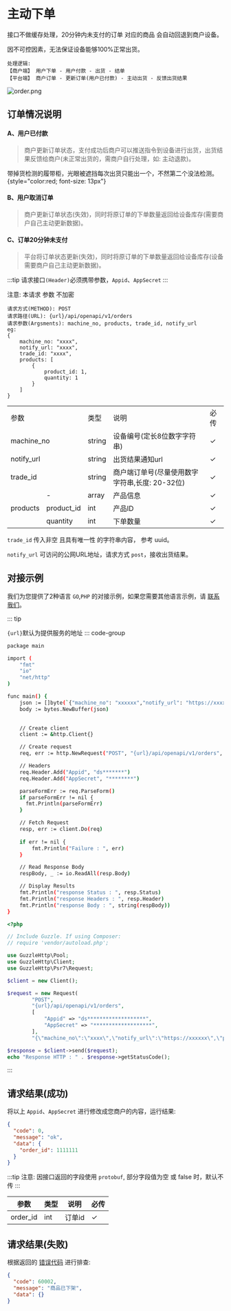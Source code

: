 # 主动下单

接口不做缓存处理，20分钟内未支付的订单 对应的商品 会自动回退到商户设备。

因不可控因素，无法保证设备能够100%正常出货。

```
处理逻辑: 
【商户端】 用户下单 - 用户付款 - 出货 - 结单
【平台端】 商户订单 - 更新订单(用户已付款) - 主动出货 - 反馈出货结果
```
![order.png](/images/order.png)

## 订单情况说明

#### A、用户已付款
> 商户更新订单状态，支付成功后商户可以推送指令到设备进行出货，出货结果反馈给商户(未正常出货的，需商户自行处理，如: 主动退款)。

带掉货检测的履带柜，光眼被遮挡每次出货只能出一个，不然第二个没法检测。{style="color:red; font-size: 13px"}

#### B、用户取消订单
> 商户更新订单状态(失效)，同时将原订单的下单数量返回给设备库存(需要商户自己主动更新数据)。

#### C、订单20分钟未支付
> 平台将订单状态更新(失效)，同时将原订单的下单数量返回给设备库存(设备需要商户自己主动更新数据)。

:::tip
请求接口`(Header)`必须携带参数，`Appid`、`AppSecret`
:::

注意: 本请求 参数 不加密


```
请求方式(METHOD): POST
请求路径(URL): {url}/api/openapi/v1/orders
请求参数(Argsments): machine_no, products, trade_id, notify_url
eg: 
{ 
    machine_no: "xxxx", 
    notify_url: "xxxx", 
    trade_id: "xxxx", 
    products: [ 
        { 
            product_id: 1, 
            quantity: 1 
        } 
    ] 
}
```

<table>
  <tr>
    <td colspan="2">参数</td>
    <td>类型</td>
    <td>说明</td>
    <td>必传</td>
  </tr>
  <tr>
    <td colspan="2">machine_no</td>
    <td>string</td>
    <td>设备编号(定长8位数字字符串)</td>
    <td>✓</td>
  </tr>
  <tr>
    <td colspan="2">notify_url</td>
    <td>string</td>
    <td>出货结果通知url</td>
    <td>✓</td>
  </tr>
  <tr>
    <td colspan="2">trade_id</td>
    <td>string</td>
    <td>商户端订单号(尽量使用数字字符串,长度: 20-32位)</td>
    <td>✓</td>
  </tr>
  <tr>
    <td rowspan="3">products</td>
    <td>-</td>
    <td>array</td>
    <td>产品信息</td>
    <td>✓</td>
  </tr>
  <tr>
    <td>product_id</td>
    <td>int</td>
    <td>产品ID</td>
    <td>✓</td>
  </tr>
  <tr>
    <td>quantity</td>
    <td>int</td>
    <td>下单数量</td>
    <td>✓</td>
  </tr>
</table>

`trade_id` 传入非空 且具有唯一性 的字符串内容， 参考 uuid。

`notify_url` 可访问的公网URL地址，请求方式 `post`，接收出货结果。

## 对接示例

我们为您提供了2种语言 `GO`,`PHP` 的对接示例，如果您需要其他语言示例，请 [联系我们](support.md)。

::: tip

`{url}`默认为提供服务的地址
::: code-group

```sh [GO]
package main

import (
	"fmt"
	"io"
	"net/http"
)

func main() {
	json := []byte(`{"machine_no": "xxxxxx","notify_url": "https://xxxxx","trade_id": "3f2a58ad69b74e86b8a1a3da6fd75cc1","products": [{"product_id": 121,"quantity": 1},{"product_id": 122,"quantity": 1},{"product_id": 131,"quantity": 1}]}`)
	body := bytes.NewBuffer(json)

	
	// Create client
	client := &http.Client{}

	// Create request
	req, err := http.NewRequest("POST", "{url}/api/openapi/v1/orders", body)

	// Headers
	req.Header.Add("Appid", "ds*******")
	req.Header.Add("AppSecret", "********")

	parseFormErr := req.ParseForm()
	if parseFormErr != nil {
	  fmt.Println(parseFormErr)    
	}

	// Fetch Request
	resp, err := client.Do(req)
	
	if err != nil {
		fmt.Println("Failure : ", err)
	}

	// Read Response Body
	respBody, _ := io.ReadAll(resp.Body)

	// Display Results
	fmt.Println("response Status : ", resp.Status)
	fmt.Println("response Headers : ", resp.Header)
	fmt.Println("response Body : ", string(respBody))
}
```

```php [PHP]
<?php

// Include Guzzle. If using Composer:
// require 'vendor/autoload.php';

use GuzzleHttp\Pool;
use GuzzleHttp\Client;
use GuzzleHttp\Psr7\Request;

$client = new Client();

$request = new Request(
        "POST",
        "{url}/api/openapi/v1/orders",
        [
            "Appid" => "ds*******************",
            "AppSecret" => "*******************",
        ],
        "{\"machine_no\":\"xxxx\",\"notify_url\":\"https://xxxxxx\",\"products\":[{\"product_id\":121,\"quantity\":1},{\"product_id\":122,\"quantity\":1},{\"product_id\":131,\"quantity\":1}],\"trade_id\":\"3f2a58ad69b74e86b8a1a3da6fd75cc1\"}");

$response = $client->send($request);
echo "Response HTTP : " . $response->getStatusCode();
```

:::

## 请求结果(成功)

将以上 `Appid`、`AppSecret` 进行修改成您商户的内容，运行结果:

```json
{
  "code": 0,
  "message": "ok",
  "data": {
    "order_id": 1111111
  }
}
```

:::tip
注意: 因接口返回的字段使用 ``protobuf``, 部分字段值为空 或 false 时，默认不传
:::

| 参数     | 类型 | 说明   | 必传 |
| -------- | ---- | ------ | ---- |
| order_id | int  | 订单id | ✓    |

## 请求结果(失败)

根据返回的 [错误代码](error_code.md) 进行排查:

```json
{
  "code": 60002,
  "message": "商品已下架",
  "data": {}
}
```